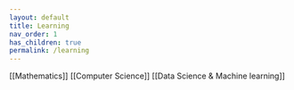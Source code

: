 ```yaml
---
layout: default
title: Learning
nav_order: 1
has_children: true
permalink: /learning
---
```


[[Mathematics]]
[[Computer Science]]
[[Data Science & Machine learning]]
